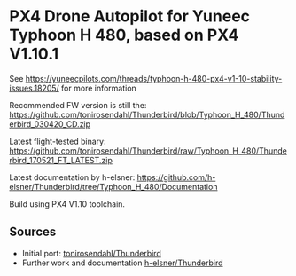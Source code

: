 # PX4 Drone Autopilot for Yuneec Typhoon H 480, based on PX4 V1.10.1

See https://yuneecpilots.com/threads/typhoon-h-480-px4-v1-10-stability-issues.18205/ for more information

Recommended FW version is still the: https://github.com/tonirosendahl/Thunderbird/blob/Typhoon_H_480/Thunderbird_030420_CD.zip

Latest flight-tested binary: https://github.com/tonirosendahl/Thunderbird/raw/Typhoon_H_480/Thunderbird_170521_FT_LATEST.zip

Latest documentation by h-elsner: https://github.com/h-elsner/Thunderbird/tree/Typhoon_H_480/Documentation

Build using PX4 V1.10 toolchain.

## Sources

- Initial port: [tonirosendahl/Thunderbird](https://github.com/tonirosendahl/Thunderbird)
- Further work and documentation [h-elsner/Thunderbird](https://github.com/h-elsner/Thunderbird)
